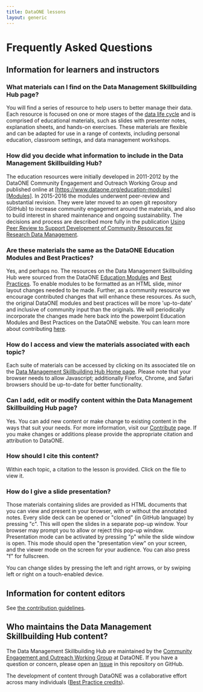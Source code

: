 ```yaml
---
title: DataONE lessons
layout: generic
---
```



# Frequently Asked Questions


## Information for learners and instructors

### What materials can I find on the Data Management Skillbuilding Hub page?

You will find a series of resource to help users to better manage their data. Each resource is focused on one or more stages of the [data life cycle][DLC] and is comprised of educational materials, such as slides with presenter notes, explanation sheets, and hands-on exercises. These materials are flexible and can be adapted for use in a range of contexts, including personal education, classroom settings, and data management workshops.

### How did you decide what information to include in the Data Management Skillbuilding Hub?
The education resources were initially developed in 2011-2012 by the DataONE Community Engagement and Outreach Working Group and published online at [https://www.dataone.org/education-modules][Modules]. In 2015-2016 the modules underwent peer-review and substantial revision. They were later moved to an open git repository (GitHub) to increase community engagement around the materials, and also to build interest in shared maintenance and ongoing sustainability. The decisions and process are described more fully in the publication [Using Peer Review to Support Development of Community Resources for Research Data Management][MnmgtPub].

### Are these materials the same as the DataONE Education Modules and Best Practices?
Yes, and perhaps no. The resources on the Data Management Skillbuilding Hub were sourced from the DataONE [Education Modules][Modules] and [Best Practices][BestPrac]. To enable modules to be formatted as an HTML slide, minor layout changes needed to be made. Further, as a community resource we encourage contributed changes that will enhance these resources. As such, the original DataONE modules and best practices will be more 'up-to-date' and inclusive of community input than the originals. We will periodically incorporate the changes made here back into the powerpoint Education Modules and Best Practices on the DataONE website. You can learn more about contributing [here][CONTRIB].

### How do I access and view the materials associated with each topic?

Each suite of materials can be accessed by clicking on its associated tile on the [Data Management Skillbuilding Hub Home page][website]. Please note that your browser needs to allow Javascript; additionally Firefox, Chrome, and Safari browsers should be up-to-date for better functionality.

### Can I add, edit or modify content within the Data Management Skillbuilding Hub page?

Yes. You can add new content or make change to existing content in the ways that suit your needs. For more information, visit our [Contribute][CONTRIB] page. If you make changes or additions please provide the appropriate citation and attribution to DataONE.

### How should I cite this content?

Within each topic, a citation to the lesson is provided. Click on the file to view it.

### How do I give a slide presentation?

Those materials containing slides are provided as HTML documents that you can view and present in your browser, with or without the annotated notes. Every slide deck can be opened or "cloned" (in GitHub language) by pressing "c". This will open the slides in a separate pop-up window. Your browser may prompt you to allow or reject this pop-up window. Presentation mode can be activated by pressing "p" while the slide window is open. This mode should open the "presentation view" on your screen, and the viewer mode on the screen for your audience. You can also press "f" for fullscreen.

You can change slides by pressing the left and right arrows, or by swiping left or right on a touch-enabled device.


## Information for content editors

See [the contribution guidelines][CONTRIB].


## Who maintains the Data Management Skillbuilding Hub content?
The Data Management Skillbuilding Hub are maintained by the [Community Engagement and Outreach Working Group][CEO-WG] at DataONE. If you have a question or concern, please open an <a href="https://github.com/DataONEorg/Education/issues" target="_blank">Issue</a> in this repository on GitHub.<br />

The development of content through DataONE was a collaborative effort across many individuals ([Best Practice  credits](https://www.dataone.org/credits)).


[website]: ./ "Lessons homepage"
[CONTRIB]: ./contribute "Contribution guidelines"
[MnmgtPub]: http://dx.doi.org/10.7191/jeslib.2017.1114 "Peer-review in Data Management"
[Modules]: https://www.dataone.org/education-modules
[BestPrac]: https://www.dataone.org/best-practices
[CEO-WG]: https://www.dataone.org/working_groups/community-engagement-and-outreach
[DLC]: https://www.dataone.org/data-life-cycle
